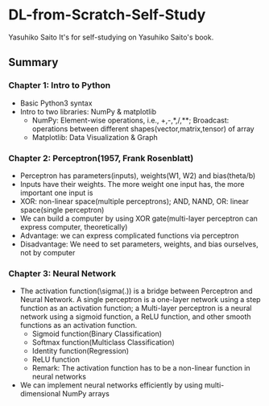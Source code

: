 # DL-from-Scratch-Self-Study
Yasuhiko Saito
It's for self-studying on Yasuhiko Saito's book.

## Summary

### Chapter 1: Intro to Python

* Basic Python3 syntax
* Intro to two libraries: NumPy & matplotlib
  * NumPy: Element-wise operations, i.e., +,-,*,/,**; Broadcast: operations between different shapes(vector,matrix,tensor) of array
  * Matplotlib: Data Visualization & Graph

### Chapter 2: Perceptron(1957, Frank Rosenblatt)

* Perceptron has parameters(inputs), weights(W1, W2) and bias(theta/b)
* Inputs have their weights. The more weight one input has, the more important one input is
* XOR: non-linear space(multiple perceptrons); AND, NAND, OR: linear space(single perceptron)
* We can build a computer by using XOR gate(multi-layer perceptron can express computer, theoretically)
* Advantage: we can express complicated functions via perceptron
* Disadvantage: We need to set parameters, weights, and bias ourselves, not by computer

### Chapter 3: Neural Network

* The activation function(\sigma(.)) is a bridge between Perceptron and Neural Network. A single perceptron is a one-layer network using a step function as an activation function; a Multi-layer perceptron is a neural network using a sigmoid function, a ReLU function, and other smooth functions as an activation function.
  * Sigmoid function(Binary Classification)
  * Softmax function(Multiclass Classification)
  * Identity function(Regression)
  * ReLU function
  * Remark: The activation function has to be a non-linear function in neural networks
* We can implement neural networks efficiently by using multi-dimensional NumPy arrays
  
